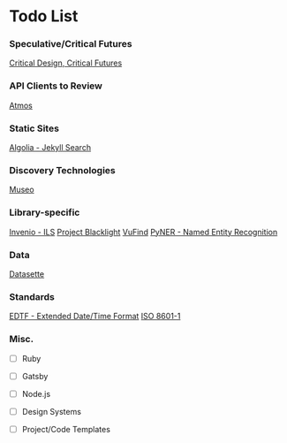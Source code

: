 Todo List
=========

### Speculative/Critical Futures
[Critical Design, Critical Futures](http://www.cd-cf.org/)

### API Clients to Review
[Atmos](https://github.com/dat/pyatmos/blob/master/atmos/client.py)

### Static Sites
[Algolia - Jekyll Search](https://github.com/algolia/jekyll-algolia)

### Discovery Technologies
[Museo](https://github.com/chasemccoy/museo)

### Library-specific
[Invenio - ILS](https://github.com/inveniosoftware/invenio-app-ils)
[Project Blacklight](https://github.com/projectblacklight/blacklight)
[VuFind](https://github.com/vufind-org/vufind)
[PyNER - Named Entity Recognition](https://github.com/dat/pyner)

### Data
[Datasette](https://github.com/simonw/datasette)

### Standards
[EDTF - Extended Date/Time Format](https://www.loc.gov/standards/datetime/)
[ISO 8601-1](https://en.wikipedia.org/wiki/ISO_8601)

### Misc.
- [ ] Ruby
- [ ] Gatsby
- [ ] Node.js
- [ ] Design Systems
- [ ] Project/Code Templates

